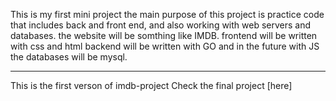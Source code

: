 This is my first mini project
 the main purpose of this project is practice code that includes back and front end, and also working with web servers and databases.
 the website will be somthing like IMDB.
 frontend will be written with css and html backend will be written with GO and in the future with JS the databases will be mysql.
 
 ---
 
 This is the first verson of imdb-project
 Check the final project [here]
 
